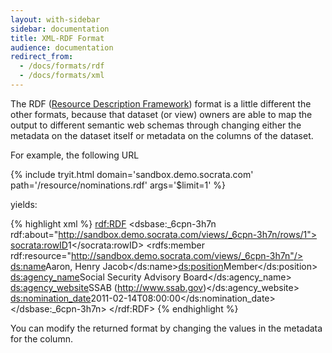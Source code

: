 ```yaml
---
layout: with-sidebar
sidebar: documentation
title: XML-RDF Format
audience: documentation
redirect_from:
  - /docs/formats/rdf
  - /docs/formats/xml
---
```


The RDF ([Resource Description Framework](http://www.w3.org/TR/REC-rdf-syntax/)) format is a little different the other formats, because that dataset (or view) owners are able
to map the output to different semantic web schemas through changing either the metadata on the dataset itself or metadata on the columns of the dataset.

For example, the following URL

{% include tryit.html domain='sandbox.demo.socrata.com' path='/resource/nominations.rdf' args='$limit=1' %}

yields:

{% highlight xml %}
<rdf:RDF>
    <dsbase:_6cpn-3h7n rdf:about="http://sandbox.demo.socrata.com/views/_6cpn-3h7n/rows/1">
        <socrata:rowID>1</socrata:rowID>
        <rdfs:member rdf:resource="http://sandbox.demo.socrata.com/views/_6cpn-3h7n"/>
        <ds:name>Aaron, Henry Jacob</ds:name><ds:position>Member</ds:position>
        <ds:agency_name>Social Security Advisory Board</ds:agency_name>
        <ds:agency_website>SSAB (http://www.ssab.gov)</ds:agency_website>
        <ds:nomination_date>2011-02-14T08:00:00</ds:nomination_date>
    </dsbase:_6cpn-3h7n>
</rdf:RDF>
{% endhighlight %}

You can modify the returned format by changing the values in the metadata for the column.

